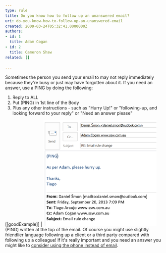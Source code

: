 ```yaml
---
type: rule
title: Do you know how to follow up an unanswered email?
uri: do-you-know-how-to-follow-up-an-unanswered-email
created: 2009-03-24T05:32:41.0000000Z
authors:
- id: 1
  title: Adam Cogan
- id: 2
  title: Cameron Shaw
related: []

---
```


Sometimes the person you send your email to may not reply immediately because they're busy or just may have forgotten about it.  If you need an answer, use a PING by doing the following:<br> 
1. Reply to ALL
2. Put (PING) in 1st line of the Body
3. Plus any other instructions - such as "Hurry Up!" or "following-up, and looking forward to your reply" or "Need an answer please"


[[goodExample]]
| ![](ping-email.png)(PING) written at the top of the email.
Of course you might use slightly friendlier language following up a client or a third party compared with following up a colleague! If it's really important and you need an answer you might like to     [consider using the phone instead of email](/Pages/EmailForTasksNotCommunication.aspx).
